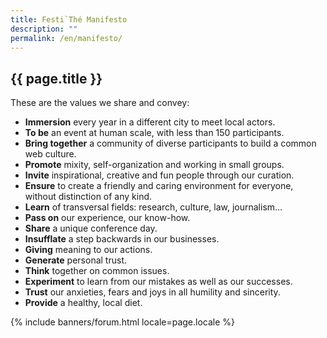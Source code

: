 ```yaml
---
title: Festi`Thé Manifesto
description: ""
permalink: /en/manifesto/
---
```


<section class="section">
<div class="wrapper" markdown="1">

# {{ page.title }}

These are the values we share and convey:

* **Immersion** every year in a different city to meet local actors.
* **To be** an event at human scale, with less than 150 participants.
* **Bring together** a community of diverse participants to build a common web culture.
* **Promote** mixity, self-organization and working in small groups.
* **Invite** inspirational, creative and fun people through our curation.
* **Ensure** to create a friendly and caring environment for everyone, without distinction of any kind.
* **Learn** of transversal fields: research, culture, law, journalism...
* **Pass on** our experience, our know-how.
* **Share** a unique conference day.
* **Insufflate** a step backwards in our businesses.
* **Giving** meaning to our actions.
* **Generate** personal trust.
* **Think** together on common issues.
* **Experiment** to learn from our mistakes as well as our successes.
* **Trust** our anxieties, fears and joys in all humility and sincerity.
* **Provide** a healthy, local diet.

</div>
</section>

{% include banners/forum.html locale=page.locale %}
